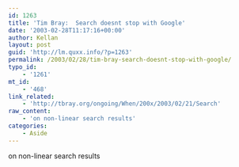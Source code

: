 ```yaml
---
id: 1263
title: 'Tim Bray:  Search doesnt stop with Google'
date: '2003-02-28T11:17:16+00:00'
author: Kellan
layout: post
guid: 'http://lm.quxx.info/?p=1263'
permalink: /2003/02/28/tim-bray-search-doesnt-stop-with-google/
typo_id:
    - '1261'
mt_id:
    - '468'
link_related:
    - 'http://tbray.org/ongoing/When/200x/2003/02/21/Search'
raw_content:
    - 'on non-linear search results'
categories:
    - Aside
---
```


on non-linear search results